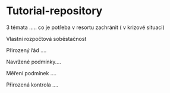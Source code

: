 # Tutorial-repository
3 témata ….. co je potřeba v resortu zachránit ( v krizové situaci)

Vlastní rozpočtová soběstačnost

Přirozený řád ….

Navržené podmínky….

Měření podmínek ….

Přirozená kontrola ….
